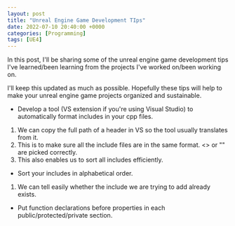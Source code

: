 ```yaml
---
layout: post
title: "Unreal Engine Game Development TIps"
date: 2022-07-10 20:40:00 +0000
categories: [Programming]
tags: [UE4]
---
```


In this post, I'll be sharing some of the unreal engine game development tips I've learned/been learning from the projects I've worked on/been working on.

I'll keep this updated as much as possible. Hopefully these tips will help to make your unreal engine game projects organized and sustainable.

* Develop a tool (VS extension if you're using Visual Studio) to automatically format includes in your cpp files.

1. We can copy the full path of a header in VS so the tool usually translates from it.
2. This is to make sure all the include files are in the same format. <> or "" are picked correctly.
3. This also enables us to sort all includes efficiently.

* Sort your includes in alphabetical order.

1. We can tell easily whether the include we are trying to add already exists.

* Put function declarations before properties in each public/protected/private section.
